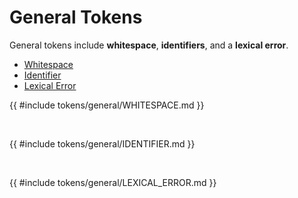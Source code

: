 # General Tokens

General tokens include **whitespace**, **identifiers**, and a **lexical error**.

- [Whitespace](#WHITESPACE)
- [Identifier](#IDENTIFIER)
- [Lexical Error](#LEXICAL_ERROR)

<a name="WHITESPACE"></a>

{{ #include tokens/general/WHITESPACE.md }}

<br>

<a name="IDENTIFIER"></a>

{{ #include tokens/general/IDENTIFIER.md }}

<br>

<a name="LEXICAL_ERROR"></a>

{{ #include tokens/general/LEXICAL_ERROR.md }}
